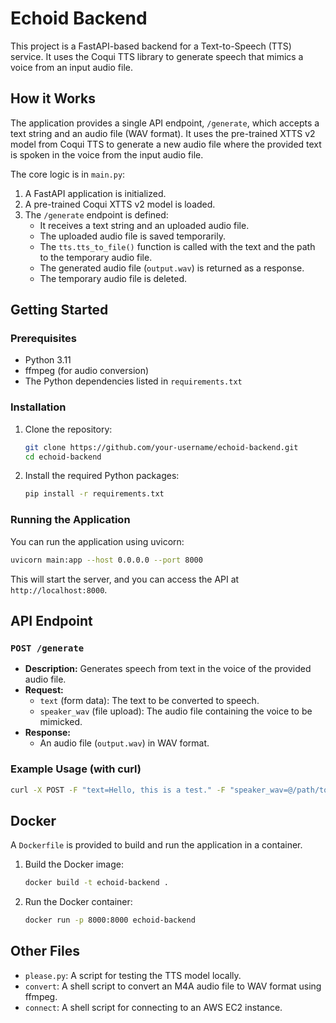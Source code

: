 # Echoid Backend

This project is a FastAPI-based backend for a Text-to-Speech (TTS) service. It uses the Coqui TTS library to generate speech that mimics a voice from an input audio file.

## How it Works

The application provides a single API endpoint, `/generate`, which accepts a text string and an audio file (WAV format). It uses the pre-trained XTTS v2 model from Coqui TTS to generate a new audio file where the provided text is spoken in the voice from the input audio file.

The core logic is in `main.py`:

1.  A FastAPI application is initialized.
2.  A pre-trained Coqui XTTS v2 model is loaded.
3.  The `/generate` endpoint is defined:
    *   It receives a text string and an uploaded audio file.
    *   The uploaded audio file is saved temporarily.
    *   The `tts.tts_to_file()` function is called with the text and the path to the temporary audio file.
    *   The generated audio file (`output.wav`) is returned as a response.
    *   The temporary audio file is deleted.

## Getting Started

### Prerequisites

*   Python 3.11
*   ffmpeg (for audio conversion)
*   The Python dependencies listed in `requirements.txt`

### Installation

1.  Clone the repository:
    ```bash
    git clone https://github.com/your-username/echoid-backend.git
    cd echoid-backend
    ```
2.  Install the required Python packages:
    ```bash
    pip install -r requirements.txt
    ```

### Running the Application

You can run the application using uvicorn:

```bash
uvicorn main:app --host 0.0.0.0 --port 8000
```

This will start the server, and you can access the API at `http://localhost:8000`.

## API Endpoint

### `POST /generate`

*   **Description:** Generates speech from text in the voice of the provided audio file.
*   **Request:**
    *   `text` (form data): The text to be converted to speech.
    *   `speaker_wav` (file upload): The audio file containing the voice to be mimicked.
*   **Response:**
    *   An audio file (`output.wav`) in WAV format.

### Example Usage (with curl)

```bash
curl -X POST -F "text=Hello, this is a test." -F "speaker_wav=@/path/to/your/speaker.wav" http://localhost:8000/generate -o output.wav
```

## Docker

A `Dockerfile` is provided to build and run the application in a container.

1.  Build the Docker image:
    ```bash
    docker build -t echoid-backend .
    ```
2.  Run the Docker container:
    ```bash
    docker run -p 8000:8000 echoid-backend
    ```

## Other Files

*   `please.py`: A script for testing the TTS model locally.
*   `convert`: A shell script to convert an M4A audio file to WAV format using ffmpeg.
*   `connect`: A shell script for connecting to an AWS EC2 instance.
